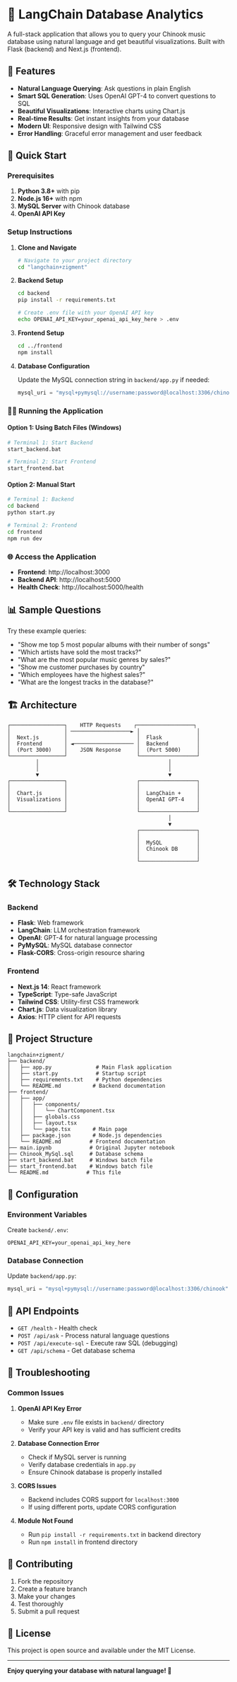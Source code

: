 # 🎵 LangChain Database Analytics

A full-stack application that allows you to query your Chinook music database using natural language and get beautiful visualizations. Built with Flask (backend) and Next.js (frontend).

## 🌟 Features

- **Natural Language Querying**: Ask questions in plain English
- **Smart SQL Generation**: Uses OpenAI GPT-4 to convert questions to SQL
- **Beautiful Visualizations**: Interactive charts using Chart.js
- **Real-time Results**: Get instant insights from your database
- **Modern UI**: Responsive design with Tailwind CSS
- **Error Handling**: Graceful error management and user feedback

## 🚀 Quick Start

### Prerequisites

1. **Python 3.8+** with pip
2. **Node.js 16+** with npm
3. **MySQL Server** with Chinook database
4. **OpenAI API Key**

### Setup Instructions

1. **Clone and Navigate**
   ```bash
   # Navigate to your project directory
   cd "langchain+zigment"
   ```

2. **Backend Setup**
   ```bash
   cd backend
   pip install -r requirements.txt
   
   # Create .env file with your OpenAI API key
   echo OPENAI_API_KEY=your_openai_api_key_here > .env
   ```

3. **Frontend Setup**
   ```bash
   cd ../frontend
   npm install
   ```

4. **Database Configuration**
   
   Update the MySQL connection string in `backend/app.py` if needed:
   ```python
   mysql_uri = "mysql+pymysql://username:password@localhost:3306/chinook"
   ```

### 🏃‍♂️ Running the Application

#### Option 1: Using Batch Files (Windows)
```bash
# Terminal 1: Start Backend
start_backend.bat

# Terminal 2: Start Frontend
start_frontend.bat
```

#### Option 2: Manual Start
```bash
# Terminal 1: Backend
cd backend
python start.py

# Terminal 2: Frontend  
cd frontend
npm run dev
```

### 🌐 Access the Application

- **Frontend**: http://localhost:3000
- **Backend API**: http://localhost:5000
- **Health Check**: http://localhost:5000/health

## 📊 Sample Questions

Try these example queries:

- "Show me top 5 most popular albums with their number of songs"
- "Which artists have sold the most tracks?"
- "What are the most popular music genres by sales?"
- "Show me customer purchases by country"
- "Which employees have the highest sales?"
- "What are the longest tracks in the database?"

## 🏗️ Architecture

```
┌─────────────────┐    HTTP Requests    ┌──────────────────┐
│                 │ ───────────────────► │                  │
│  Next.js        │                      │  Flask           │
│  Frontend       │ ◄─────────────────── │  Backend         │
│  (Port 3000)    │    JSON Response     │  (Port 5000)     │
└─────────────────┘                      └──────────────────┘
         │                                         │
         │                                         │
         ▼                                         ▼
┌─────────────────┐                      ┌──────────────────┐
│                 │                      │                  │
│  Chart.js       │                      │  LangChain +     │
│  Visualizations │                      │  OpenAI GPT-4    │
│                 │                      │                  │
└─────────────────┘                      └──────────────────┘
                                                   │
                                                   ▼
                                         ┌──────────────────┐
                                         │                  │
                                         │  MySQL           │
                                         │  Chinook DB      │
                                         │                  │
                                         └──────────────────┘
```

## 🛠️ Technology Stack

### Backend
- **Flask**: Web framework
- **LangChain**: LLM orchestration framework  
- **OpenAI**: GPT-4 for natural language processing
- **PyMySQL**: MySQL database connector
- **Flask-CORS**: Cross-origin resource sharing

### Frontend
- **Next.js 14**: React framework
- **TypeScript**: Type-safe JavaScript
- **Tailwind CSS**: Utility-first CSS framework
- **Chart.js**: Data visualization library
- **Axios**: HTTP client for API requests

## 📁 Project Structure

```
langchain+zigment/
├── backend/
│   ├── app.py              # Main Flask application
│   ├── start.py            # Startup script
│   ├── requirements.txt    # Python dependencies
│   └── README.md          # Backend documentation
├── frontend/
│   ├── app/
│   │   ├── components/
│   │   │   └── ChartComponent.tsx
│   │   ├── globals.css
│   │   ├── layout.tsx
│   │   └── page.tsx       # Main page
│   ├── package.json       # Node.js dependencies
│   └── README.md         # Frontend documentation
├── main.ipynb            # Original Jupyter notebook
├── Chinook_MySql.sql     # Database schema
├── start_backend.bat     # Windows batch file
├── start_frontend.bat    # Windows batch file
└── README.md            # This file
```

## 🔧 Configuration

### Environment Variables

Create `backend/.env`:
```env
OPENAI_API_KEY=your_openai_api_key_here
```

### Database Connection

Update `backend/app.py`:
```python
mysql_uri = "mysql+pymysql://username:password@localhost:3306/chinook"
```

## 🎯 API Endpoints

- `GET /health` - Health check
- `POST /api/ask` - Process natural language questions
- `POST /api/execute-sql` - Execute raw SQL (debugging)
- `GET /api/schema` - Get database schema

## 🐛 Troubleshooting

### Common Issues

1. **OpenAI API Key Error**
   - Make sure `.env` file exists in `backend/` directory
   - Verify your API key is valid and has sufficient credits

2. **Database Connection Error**
   - Check if MySQL server is running
   - Verify database credentials in `app.py`
   - Ensure Chinook database is properly installed

3. **CORS Issues**
   - Backend includes CORS support for `localhost:3000`
   - If using different ports, update CORS configuration

4. **Module Not Found**
   - Run `pip install -r requirements.txt` in backend directory
   - Run `npm install` in frontend directory

## 🤝 Contributing

1. Fork the repository
2. Create a feature branch
3. Make your changes
4. Test thoroughly
5. Submit a pull request

## 📄 License

This project is open source and available under the MIT License.

---

**Enjoy querying your database with natural language! 🎉**
